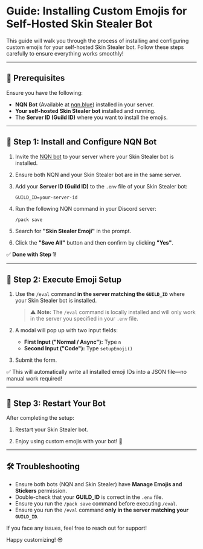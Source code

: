 # Guide: Installing Custom Emojis for Self-Hosted Skin Stealer Bot

This guide will walk you through the process of installing and configuring custom emojis for your self-hosted Skin Stealer bot. Follow these steps carefully to ensure everything works smoothly!

---

## 📌 Prerequisites

Ensure you have the following:

- **NQN Bot** (Available at [nqn.blue](https://nqn.blue)) installed in your server.
- **Your self-hosted Skin Stealer bot** installed and running.
- The **Server ID (Guild ID)** where you want to install the emojis.

---

## 📖 Step 1: Install and Configure NQN Bot

1. Invite the [NQN bot](https://discord.com/oauth2/authorize?client_id=559426966151757824&permissions=1610968128&scope=bot) to your server where your Skin Stealer bot is installed.
2. Ensure both NQN and your Skin Stealer bot are in the same server.

3. Add your **Server ID (Guild ID)** to the `.env` file of your Skin Stealer bot:

    ```env
    GUILD_ID=your-server-id
    ```

4. Run the following NQN command in your Discord server:

    ```txt
    /pack save
    ```

5. Search for **"Skin Stealer Emoji"** in the prompt.

6. Click the **"Save All"** button and then confirm by clicking **"Yes"**.

✅ **Done with Step 1!**

---

## 📖 Step 2: Execute Emoji Setup

1. Use the `/eval` command **in the server matching the `GUILD_ID`** where your Skin Stealer bot is installed.

   > ⚠️ **Note:** The `/eval` command is locally installed and will only work in the server you specified in your `.env` file.

2. A modal will pop up with two input fields:

    - **First Input ("Normal / Async"):** Type `n`
    - **Second Input ("Code"):** Type `setupEmoji()`

3. Submit the form.

✅ This will automatically write all installed emoji IDs into a JSON file—no manual work required!

---

## 📖 Step 3: Restart Your Bot

After completing the setup:

1. Restart your Skin Stealer bot.

2. Enjoy using custom emojis with your bot! 🎉

---

## 🛠️ Troubleshooting

- Ensure both bots (NQN and Skin Stealer) have **Manage Emojis and Stickers** permission.
- Double-check that your **GUILD_ID** is correct in the `.env` file.
- Ensure you run the `/pack save` command before executing `/eval`.
- Ensure you run the `/eval` command **only in the server matching your `GUILD_ID`**.

If you face any issues, feel free to reach out for support!

Happy customizing! 😎
